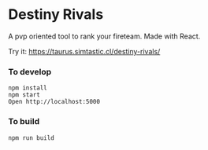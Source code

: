 # Destiny Rivals

A pvp oriented tool to rank your fireteam.
Made with React.

Try it: https://taurus.simtastic.cl/destiny-rivals/

### To develop

```
npm install
npm start
Open http://localhost:5000
```

### To build

```
npm run build
```